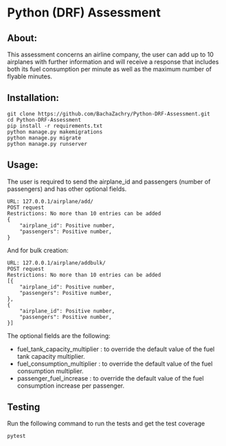 # Python (DRF) Assessment

## About:

This assessment concerns an airline company, the user can add up to 10 airplanes with further information and will receive a response that includes both its fuel consumption per minute as well as the maximum number of flyable minutes.

## Installation:

```
git clone https://github.com/BachaZachry/Python-DRF-Assessment.git
cd Python-DRF-Assessment
pip install -r requirements.txt
python manage.py makemigrations
python manage.py migrate
python manage.py runserver
```

## Usage:

The user is required to send the airplane_id and passengers (number of passengers) and has other optional fields.

```
URL: 127.0.0.1/airplane/add/
POST request
Restrictions: No more than 10 entries can be added
{
    "airplane_id": Positive number,
    "passengers": Positive number,
}
```
And for bulk creation:
```
URL: 127.0.0.1/airplane/addbulk/
POST request
Restrictions: No more than 10 entries can be added
[{
    "airplane_id": Positive number,
    "passengers": Positive number,
},
{
    "airplane_id": Positive number,
    "passengers": Positive number,
}]
```

The optional fields are the following:

- fuel_tank_capacity_multiplier : to override the default value of the fuel tank capacity multiplier.
- fuel_consumption_multiplier : to override the default value of the fuel consumption multiplier.
- passenger_fuel_increase : to override the default value of the fuel consumption increase per passenger.

## Testing

Run the following command to run the tests and get the test coverage

```
pytest
```
